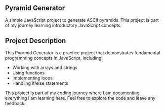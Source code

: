 ## Pyramid Generator
A simple JavaScript project to generate ASCII pyramids. This project is part of my journey learning introductory JavaScript concepts.

## Project Description
This Pyramid Generator is a practice project that demonstrates fundamental programming concepts in JavaScript, including:
* Working with arrays and strings
* Using functions
* Implementing loops
* Handling if/else statements

This project is part of my coding journey where I am documenting everything I am learning here. Feel free to explore the code and leave any feedback!
